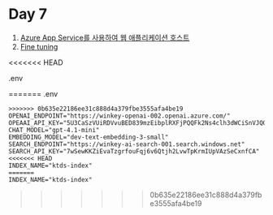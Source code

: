 # Day 7 

01. [Azure App Service를 사용하여 웹 애플리케이션 호스트](https://learn.microsoft.com/ko-kr/training/modules/host-a-web-app-with-azure-app-service/)
01. [Fine tuning](https://microsoftlearning.github.io/mslearn-ai-studio/Instructions/05-Finetune-model.html)

<<<<<<< HEAD

.env 

=======
.env 

```
>>>>>>> 0b635e22186ee31c888d4a379fbe3555afa4be19
OPENAI_ENDPOINT="https://winkey-openai-002.openai.azure.com/"
OPEAAI_API_KEY="5U3CaSzVUiRDVvuBED839mzEibplRXFjPQQFk2Ns4clh3dWCiSnVJQQJ99BFACYeBjFXJ3w3AAABACOGd5Ak"
CHAT_MODEL="gpt-4.1-mini"
EMBEDDING_MODEL="dev-text-embedding-3-small"
SEARCH_ENDPOINT="https://winkey-ai-search-001.search.windows.net"
SEARCH_API_KEY="7wSewKKZiEvaTzgrfouFqj6v6Qtjh2LvwTpKrmIUpVAzSeCxnfCA"
<<<<<<< HEAD
INDEX_NAME="ktds-index"
=======
INDEX_NAME="ktds-index"
```
>>>>>>> 0b635e22186ee31c888d4a379fbe3555afa4be19
